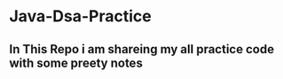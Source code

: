 # Java-Dsa-Practice
<h2>In This Repo i am shareing my all practice code with some preety notes</h2>
